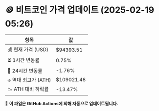 # 🪙 비트코인 가격 업데이트 (2025-02-19 05:26)

| 항목                | 값 |
|--------------------|----------------|
| 💰 현재 가격 (USD) | $94393.51 |
| ⏳ 1시간 변동률    | 0.75% |
| 📆 24시간 변동률   | -1.76% |
| 🔝 역대 최고가 (ATH) | $109021.48 |
| 📉 ATH 대비 하락률 | -13.47% |

🔄 **이 파일은 GitHub Actions에 의해 자동으로 업데이트됩니다.**
